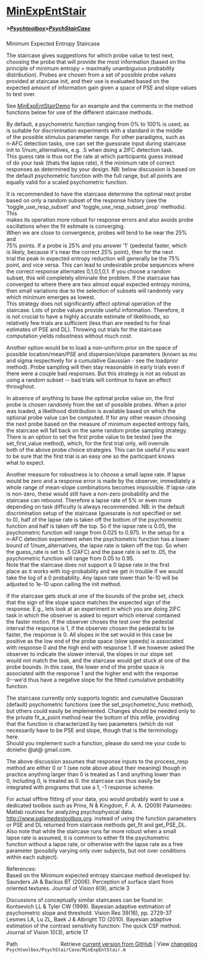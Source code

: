 # [MinExpEntStair](MinExpEntStair)
##### >[Psychtoolbox](Psychtoolbox)>[PsychStairCase](PsychStairCase)

Minimum Expected Entropy Staircase  
  
The staircase gives suggestions for which probe value to test next,  
choosing the probe that will provide the most information (based on the  
principle of minimum entropy = maximally unambiguous probability  
distribution). Probes are chosen from a set of possible probe values  
provided at staircase init, and their use is evaluated based on the  
expected amount of information gain given a space of PSE and slope values  
to test over.  
  
See [MinExpEntStairDemo](MinExpEntStairDemo) for an example and the comments in the method  
functions below for use of the different staircase methods.  
  
By default, a psychometric function ranging from 0% to 100% is used, as  
is suitable for discrimination experiments with a standard in the middle  
of the possible stimulus parameter range. For other paradigms, such as  
n-AFC detection tasks, one can set the guessrate input during staircase  
init to 1/num\_alternatives, e.g. .5 when doing a 2IFC detection task.  
This guess rate is thus not the rate at which participants guess instead  
of do your task (thats the lapse rate), it the minimum rate of correct  
responses as determined by your design. NB: below discussion is based on  
the default psychometric function with the full range, but all points are  
equally valid for a scaled psychometric function.  
  
It is recommended to have the staircase determine the optimal next probe  
based on only a random subset of the response history (see the  
'toggle\_use\_resp\_subset' and 'toggle\_use\_resp\_subset\_prop' methods). This  
makes its operation more robust for response errors and also avoids probe  
oscillations when the fit estimate is converging.  
When we are close to convergence, probes will tend to be near the 25% and  
75% points. If a probe is 25% and you answer '1' (pedestal faster, which  
is likely, because it's near the correct 25% point), then for the next  
trial the peak in expected entropy reduction will generally be the 75%  
point, and vice versa. This can lead to undesirable probe sequences where  
the correct response alternates 0,1,0,1,0,1. If you choose a random  
subset, this will completely eliminate the problem. If the staircase has  
converged to where there are two almost equal expected entropy minima,  
then small variations due to the selection of subsets will randomly vary  
which minimum emerges as lowest.  
This strategy does not significantly affect optimal operation of the  
staircase. Lots of probe values provide useful information. Therefore, it  
is not crucial to have a highly accurate estimate of likelihoods, so  
relatively few trials are sufficient (less than are needed to for final  
estimates of PSE and DL). Throwing out trials for the staircase  
computation yields robustness without much cost.  
  
Another option would be to load a non-uniform prior on the space of  
possible location/mean/PSE and dispersion/slope parameters (known as mu  
and sigma respectively for a cumulative Gaussian - see the loadprior  
method). Probe sampling will then stay reasonable in early trials even if  
there were a couple bad responses. But this strategy is not as robust as  
using a random subset -- bad trials will continue to have an effect  
throughout.  
  
In absence of anything to base the optimal probe value on, the first  
probe is chosen randomly from the set of possible probes. When a prior  
was loaded, a likelihood distribution is available based on which the  
optional probe value can be computed. If for any other reason choosing  
the next probe based on the measure of minimum expected entropy fails,  
the staircase will fall back on the same random probe sampling strategy.  
There is an option to set the first probe value to be tested (see the  
set\_first\_value method), which, for the first trial only, will overrule  
both of the above probe choice strategies. This can be useful if you want  
to be sure that the first trial is an easy one so the participant knows  
what to expect.  
  
Another measure for robustness is to choose a small lapse rate. If lapse  
would be zero and a response error is made by the observer, immediately a  
whole range of mean-slope combinations becomes impossible. If lapse rate  
is non-zero, these would still have a non-zero probability and the  
staircase can rebound. Therefore a lapse rate of 5% or even more  
depending on task difficulty is always recommended. NB: in the default  
discrimination setup of the staircase (guessrate is not specified or set  
to 0), half of the lapse rate is taken off the bottom of the psychometric  
function and half is taken off the top. So if the lapse rate is 0.05, the  
psychometric function will range from 0.025 to 0.975. In the setup for a  
n-AFC detection experiment when the psychometric function has a lower  
bound of 1/num\_alternatives, the lapse rate is taken off the top. So when  
the guess\_rate is set to .5 (2AFC) and the pase rate is set to .05, the  
psychometric function will range from 0.05 to 0.95.  
Note that the staircase does not support a 0 lapse rate in the first  
place as it works with log-probability and we get in trouble if we would  
take the log of a 0 probability. Any lapse rate lower than 1e-10 will be  
adjusted to 1e-10 upon calling the init method.  
  
If the staircase gets stuck at one of the bounds of the probe set, check  
that the sign of the slope space matches the expected sign of the  
response. E.g., lets look at an experiment in which you are doing 2IFC  
task in which the observer is asked to report which interval contained  
the faster motion. If the observer choses the test over the pedestal  
interval the response is 1, if the observer chosen the pedestal to be  
faster, the response is 0. All slopes in the set would in this case be  
positive as the low end of the probe space (slow speeds) is associated  
with response 0 and the high end with response 1. If we however asked the  
observer to indicate the slower interval, the slopes in our slope set  
would not match the task, and the staircase would get stuck at one of the  
probe bounds. In this case, the lower end of the probe space is  
associated with the response 1 and the higher end with the response  
0--we'd thus have a negative slope for the fitted cumulative probability  
function.  
  
The staircase currently only supports logistic and cumulative Gaussian  
(default) psychometric functions (see the set\_psychometric\_func method),  
but others could easily be implemented. Changes should be needed only to  
the private fit\_a\_point method near the bottom of this mfile, providing  
that the function is characterized by two parameters (which do not  
necessarily have to be PSE and slope, though that is the terminology  
here.  
Should you implement such a function, please do send me your code to  
dcnieho @at@ gmail.com.  
  
The above discussion assumes that response inputs to the process\_resp  
method are either 0 or 1 (see note above about their meaning) though in  
practice anything larger than 0 is treated as 1 and anything lower than  
0, including 0, is treated as 0. the staircase can thus easily be  
integrated with programs that use a 1, -1 response scheme.  
  
For actual offline fitting of your data, you would probably want to use a  
dedicated toolbox such as Prins, N & Kingdom, F. A. A. (2009) Palamedes:  
Matlab routines for analyzing psychophysical data.  
http://www.palamedestoolbox.org. instead of using the function parameters  
or PSE and DL returned from staircase methods get\_fit and get\_PSE\_DL.  
Also note that while the staircase runs far more robust when a small  
lapse rate is assumed, it is common to either fit the psychometric  
function without a lapse rate, or otherwise with the lapse rate as a free  
parameter (possibily varying only over subjects, but not over conditions  
within each subject).  
  
  
References:  
 Based on the Minimum expected entropy staircase method developed by:  
 Saunders JA & Backus BT (2006). Perception of surface slant from  
   oriented textures. Journal of Vision 6(9), article 3  
  
 Discussions of conceptually similar staircases can be found in:  
 Kontsevich LL & Tyler CW (1999). Bayesian adaptive estimation of  
   psychometric slope and threshold. Vision Res 39(16), pp. 2729-37  
 Lesmes LA, Lu ZL, Baek J & Albright TD (2010). Bayesian adaptive  
   estimation of the contrast sensitivity function: The quick CSF method.  
   Journal of Vision 10(3), article 17  




<div class="code_header" style="text-align:right;">
  <span style="float:left;">Path&nbsp;&nbsp;</span> <span class="counter">Retrieve <a href=
  "https://raw.github.com/Psychtoolbox-3/Psychtoolbox-3/beta/Psychtoolbox/PsychStairCase/MinExpEntStair.m">current version from GitHub</a> | View <a href=
  "https://github.com/Psychtoolbox-3/Psychtoolbox-3/commits/beta/Psychtoolbox/PsychStairCase/MinExpEntStair.m">changelog</a></span>
</div>
<div class="code">
  <code>Psychtoolbox/PsychStairCase/MinExpEntStair.m</code>
</div>

